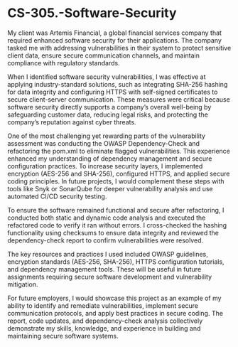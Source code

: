 # CS-305.-Software-Security
My client was Artemis Financial, a global financial services company that required enhanced software security for their applications. The company tasked me with addressing vulnerabilities in their system to protect sensitive client data, ensure secure communication channels, and maintain compliance with regulatory standards.

When I identified software security vulnerabilities, I was effective at applying industry-standard solutions, such as integrating SHA-256 hashing for data integrity and configuring HTTPS with self-signed certificates to secure client-server communication. These measures were critical because software security directly supports a company’s overall well-being by safeguarding customer data, reducing legal risks, and protecting the company’s reputation against cyber threats.

One of the most challenging yet rewarding parts of the vulnerability assessment was conducting the OWASP Dependency-Check and refactoring the pom.xml to eliminate flagged vulnerabilities. This experience enhanced my understanding of dependency management and secure configuration practices. To increase security layers, I implemented encryption (AES-256 and SHA-256), configured HTTPS, and applied secure coding principles. In future projects, I would complement these steps with tools like Snyk or SonarQube for deeper vulnerability analysis and use automated CI/CD security testing.

To ensure the software remained functional and secure after refactoring, I conducted both static and dynamic code analysis and executed the refactored code to verify it ran without errors. I cross-checked the hashing functionality using checksums to ensure data integrity and reviewed the dependency-check report to confirm vulnerabilities were resolved.

The key resources and practices I used included OWASP guidelines, encryption standards (AES-256, SHA-256), HTTPS configuration tutorials, and dependency management tools. These will be useful in future assignments requiring secure software development and vulnerability mitigation.

For future employers, I would showcase this project as an example of my ability to identify and remediate vulnerabilities, implement secure communication protocols, and apply best practices in secure coding. The report, code updates, and dependency-check analysis collectively demonstrate my skills, knowledge, and experience in building and maintaining secure software systems.
